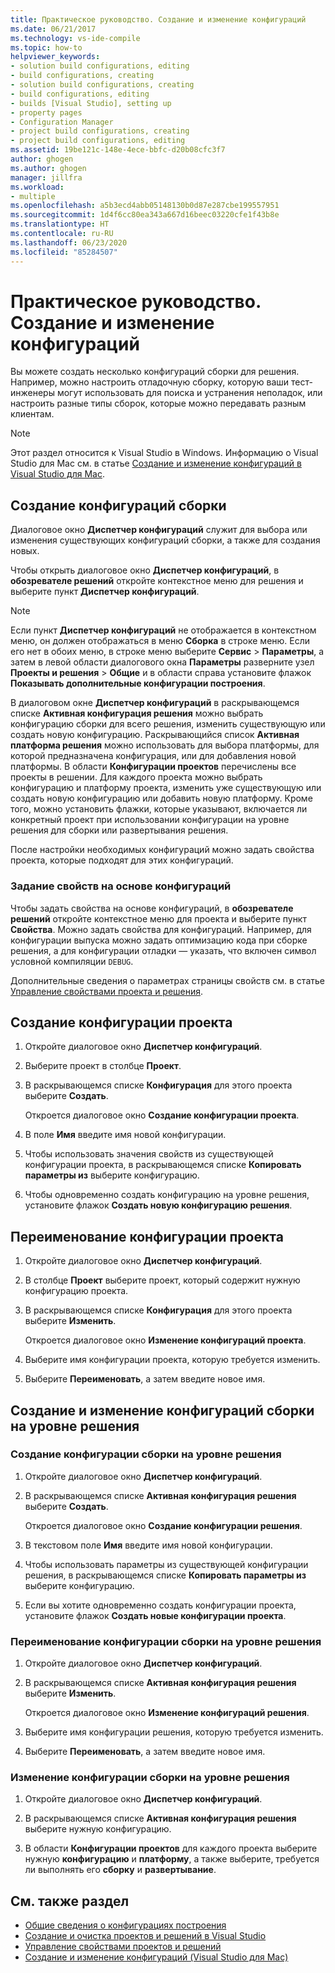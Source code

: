 ```yaml
---
title: Практическое руководство. Создание и изменение конфигураций
ms.date: 06/21/2017
ms.technology: vs-ide-compile
ms.topic: how-to
helpviewer_keywords:
- solution build configurations, editing
- build configurations, creating
- solution build configurations, creating
- build configurations, editing
- builds [Visual Studio], setting up
- property pages
- Configuration Manager
- project build configurations, creating
- project build configurations, editing
ms.assetid: 19be121c-148e-4ece-bbfc-d20b08cfc3f7
author: ghogen
ms.author: ghogen
manager: jillfra
ms.workload:
- multiple
ms.openlocfilehash: a5b3ecd4abb05148130b0d87e287cbe199557951
ms.sourcegitcommit: 1d4f6cc80ea343a667d16beec03220cfe1f43b8e
ms.translationtype: HT
ms.contentlocale: ru-RU
ms.lasthandoff: 06/23/2020
ms.locfileid: "85284507"
---
```

# <a name="how-to-create-and-edit-configurations"></a>Практическое руководство. Создание и изменение конфигураций

Вы можете создать несколько конфигураций сборки для решения. Например, можно настроить отладочную сборку, которую ваши тест-инженеры могут использовать для поиска и устранения неполадок, или настроить разные типы сборок, которые можно передавать разным клиентам.

> [!NOTE]
> Этот раздел относится к Visual Studio в Windows. Информацию о Visual Studio для Mac см. в статье [Создание и изменение конфигураций в Visual Studio для Mac](/visualstudio/mac/create-and-edit-configurations).

## <a name="create-build-configurations"></a>Создание конфигураций сборки

Диалоговое окно **Диспетчер конфигураций** служит для выбора или изменения существующих конфигураций сборки, а также для создания новых.

Чтобы открыть диалоговое окно **Диспетчер конфигураций**, в **обозревателе решений** откройте контекстное меню для решения и выберите пункт **Диспетчер конфигураций**.

> [!NOTE]
> Если пункт **Диспетчер конфигураций** не отображается в контекстном меню, он должен отображаться в меню **Сборка** в строке меню. Если его нет в обоих меню, в строке меню выберите **Сервис** > **Параметры**, а затем в левой области диалогового окна **Параметры** разверните узел **Проекты и решения** > **Общие** и в области справа установите флажок **Показывать дополнительные конфигурации построения**.

В диалоговом окне **Диспетчер конфигураций** в раскрывающемся списке **Активная конфигурация решения** можно выбрать конфигурацию сборки для всего решения, изменить существующую или создать новую конфигурацию. Раскрывающийся список **Активная платформа решения** можно использовать для выбора платформы, для которой предназначена конфигурация, или для добавления новой платформы. В области **Конфигурации проектов** перечислены все проекты в решении. Для каждого проекта можно выбрать конфигурацию и платформу проекта, изменить уже существующую или создать новую конфигурацию или добавить новую платформу. Кроме того, можно установить флажки, которые указывают, включается ли конкретный проект при использовании конфигурации на уровне решения для сборки или развертывания решения.

После настройки необходимых конфигураций можно задать свойства проекта, которые подходят для этих конфигураций.

### <a name="set-properties-based-on-configurations"></a>Задание свойств на основе конфигураций

Чтобы задать свойства на основе конфигураций, в **обозревателе решений** откройте контекстное меню для проекта и выберите пункт **Свойства**. Можно задать свойства для конфигураций. Например, для конфигурации выпуска можно задать оптимизацию кода при сборке решения, а для конфигурации отладки — указать, что включен символ условной компиляции `DEBUG`.

Дополнительные сведения о параметрах страницы свойств см. в статье [Управление свойствами проекта и решения](../ide/managing-project-and-solution-properties.md).

## <a name="create-a-project-configuration"></a>Создание конфигурации проекта

1. Откройте диалоговое окно **Диспетчер конфигураций**.

2. Выберите проект в столбце **Проект**.

3. В раскрывающемся списке **Конфигурация** для этого проекта выберите **Создать**.

     Откроется диалоговое окно **Создание конфигурации проекта**.

4. В поле **Имя** введите имя новой конфигурации.

5. Чтобы использовать значения свойств из существующей конфигурации проекта, в раскрывающемся списке **Копировать параметры из** выберите конфигурацию.

6. Чтобы одновременно создать конфигурацию на уровне решения, установите флажок **Создать новую конфигурацию решения**.

## <a name="rename-a-project-configuration"></a>Переименование конфигурации проекта

1. Откройте диалоговое окно **Диспетчер конфигураций**.

2. В столбце **Проект** выберите проект, который содержит нужную конфигурацию проекта.

3. В раскрывающемся списке **Конфигурация** для этого проекта выберите **Изменить**.

     Откроется диалоговое окно **Изменение конфигураций проекта**.

4. Выберите имя конфигурации проекта, которую требуется изменить.

5. Выберите **Переименовать**, а затем введите новое имя.

## <a name="create-and-modify-solution-wide-build-configurations"></a>Создание и изменение конфигураций сборки на уровне решения

### <a name="to-create-a-solution-wide-build-configuration"></a>Создание конфигурации сборки на уровне решения

1. Откройте диалоговое окно **Диспетчер конфигураций**.

2. В раскрывающемся списке **Активная конфигурация решения** выберите **Создать**.

     Откроется диалоговое окно **Создание конфигурации решения**.

3. В текстовом поле **Имя** введите имя новой конфигурации.

4. Чтобы использовать параметры из существующей конфигурации решения, в раскрывающемся списке **Копировать параметры из** выберите конфигурацию.

5. Если вы хотите одновременно создать конфигурации проекта, установите флажок **Создать новые конфигурации проекта**.

### <a name="to-rename-a-solution-wide-build-configuration"></a>Переименование конфигурации сборки на уровне решения

1. Откройте диалоговое окно **Диспетчер конфигураций**.

2. В раскрывающемся списке **Активная конфигурация решения** выберите **Изменить**.

     Откроется диалоговое окно **Изменение конфигураций решения**.

3. Выберите имя конфигурации решения, которую требуется изменить.

4. Выберите **Переименовать**, а затем введите новое имя.

### <a name="to-modify-a-solution-wide-build-configuration"></a>Изменение конфигурации сборки на уровне решения

1. Откройте диалоговое окно **Диспетчер конфигураций**.

2. В раскрывающемся списке **Активная конфигурация решения** выберите нужную конфигурацию.

3. В области **Конфигурации проектов** для каждого проекта выберите нужную **конфигурацию** и **платформу**, а также выберите, требуется ли выполнять его **сборку** и **развертывание**.

## <a name="see-also"></a>См. также раздел

- [Общие сведения о конфигурациях построения](../ide/understanding-build-configurations.md)
- [Создание и очистка проектов и решений в Visual Studio](../ide/building-and-cleaning-projects-and-solutions-in-visual-studio.md)
- [Управление свойствами проектов и решений](managing-project-and-solution-properties.md)
- [Создание и изменение конфигураций (Visual Studio для Mac)](/visualstudio/mac/create-and-edit-configurations)
